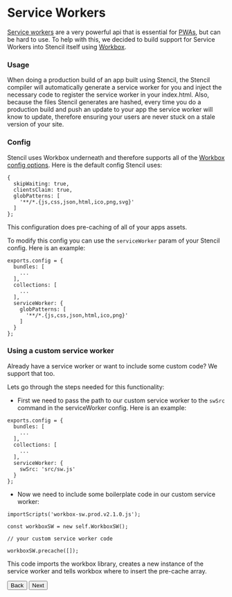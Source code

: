 # Service Workers

[Service workers](https://developers.google.com/web/fundamentals/getting-started/primers/service-workers) are a very powerful api that is essential for [PWAs](https://blog.ionic.io/what-is-a-progressive-web-app/), but can be hard to use. To help with this, we decided to build support for Service Workers into Stencil itself using [Workbox](https://workboxjs.org/). 

### Usage

When doing a production build of an app built using Stencil, the Stencil compiler will automatically generate a service worker for you and inject the necessary code to register the service worker in your index.html. Also, because the files Stencil generates are hashed, every time you do a production build and push an update to your app the service worker will know to update, therefore ensuring your users are never stuck on a stale version of your site.

### Config

Stencil uses Workbox underneath and therefore supports all of the [Workbox config options](https://workboxjs.org/reference-docs/latest/module-workbox-build.html#.Configuration). Here is the default config Stencil uses:

```
{
  skipWaiting: true,
  clientsClaim: true,
  globPatterns: [
    '**/*.{js,css,json,html,ico,png,svg}'
  ]
};
```

This configuration does pre-caching of all of your apps assets.

To modify this config you can use the `serviceWorker` param of your Stencil config. Here is an example:

```
exports.config = {
  bundles: [
    ...
  ],
  collections: [
    ...
  ],
  serviceWorker: {
    globPatterns: [
      '**/*.{js,css,json,html,ico,png}'
    ]
  }
};
```

### Using a custom service worker

Already have a service worker or want to include some custom code? We support that too.

Lets go through the steps needed for this functionality:

- First we need to pass the path to our custom service worker to the `swSrc` command in the serviceWorker config. Here is an example:

```
exports.config = {
  bundles: [
    ...
  ],
  collections: [
    ...
  ],
  serviceWorker: {
    swSrc: 'src/sw.js'
  }
};
```

- Now we need to include some boilerplate code in our custom service worker:

```
importScripts('workbox-sw.prod.v2.1.0.js');

const workboxSW = new self.WorkboxSW();

// your custom service worker code

workboxSW.precache([]);
```
This code imports the workbox library, creates a new instance of the service worker and tells workbox where to insert the pre-cache array.



<stencil-route-link url="/docs/server-side-rendering" router="#router" custom="true">
  <button class="backButton">
    Back
  </button>
</stencil-route-link>

<stencil-route-link url="/docs/distribution" custom="true">
  <button class="nextButton">
    Next
  </button>
</stencil-route-link>